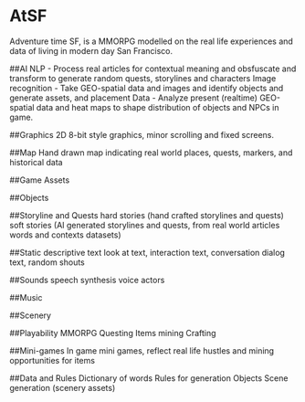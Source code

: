# AtSF
Adventure time SF, is a MMORPG modelled on the real life experiences and data of living in modern day San Francisco.

##AI
NLP - Process real articles for contextual meaning and obsfuscate and transform to generate random quests, storylines and characters
Image recognition - Take GEO-spatial data and images and identify objects and generate assets, and placement
Data - Analyze present (realtime) GEO-spatial data and heat maps to shape distribution of objects and NPCs in game.

##Graphics
2D 8-bit style graphics, minor scrolling and fixed screens.

##Map
Hand drawn map indicating real world places, quests, markers, and historical data

##Game Assets

##Objects

##Storyline and Quests
  hard stories (hand crafted storylines and quests)
  soft stories (AI generated storylines and quests, from real world articles words and contexts datasets)

##Static descriptive text
  look at text, interaction text, conversation dialog text, random shouts

##Sounds
  speech synthesis
  voice actors

##Music

##Scenery

##Playability
  MMORPG
  Questing
  Items mining
  Crafting
  
##Mini-games
  In game mini games, reflect real life hustles and mining opportunities for items
  
##Data and Rules
Dictionary of words
Rules for generation
  Objects
  Scene generation (scenery assets)
  
